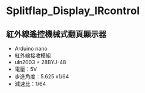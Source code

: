 # Splitflap_Display_IRcontrol
## 紅外線遙控機械式翻頁顯示器

* Arduino nano
* 紅外線接收模組
* uln2003 + 28BYJ-48 
 * 電壓：5V
 * 步進角度：5.625 x1/64
 * 減速比：1/64
